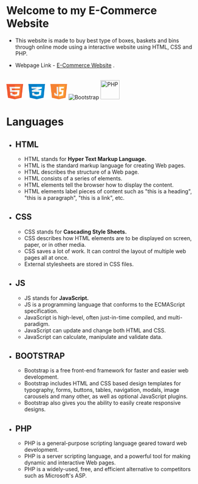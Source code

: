 # Welcome to my E-Commerce Website

- This website is made to buy best type of  boxes, baskets and bins through online mode using a interactive website using HTML, CSS and PHP.

- Webpage Link - [E-Commerce Website](https://boxesbasketsandbinsstore.000webhostapp.com/index.php)  .<br><br>


<img src="https://github.com/Amanjot726/Go-Green-Webpage/blob/main/Images/HTML%20CSS%20JS.png?raw=true" width="160" height="50" alt="HTML, CSS , JS" title="HTML, CSS , JS"> <img src="https://cdn.icon-icons.com/icons2/2415/PNG/512/bootstrap_plain_wordmark_logo_icon_146620.png" width="40" height="40" alt="Bootstrap" title="Bootstrap"> <img src="https://www.freepnglogos.com/uploads/php-logo-png/php-logo-parental-advisory-explicit-content-logo-png-transparent-3.png" title="PHP" width="50" height="50">

# Languages

- ## HTML
  
  + HTML stands for <b>Hyper Text Markup Language.</b>
  + HTML is the standard markup language for creating Web pages.
  + HTML describes the structure of a Web page.
  + HTML consists of a series of elements.
  + HTML elements tell the browser how to display the content.
  + HTML elements label pieces of content such as "this is a heading", "this is a paragraph", "this is a link", etc.

- ## CSS

  + CSS stands for <b>Cascading Style Sheets.</b>
  + CSS describes how HTML elements are to be displayed on screen, paper, or in other media.
  + CSS saves a lot of work. It can control the layout of multiple web pages all at once.
  + External stylesheets are stored in CSS files.

- ## JS

  + JS stands for <b>JavaScript.</b> 
  + JS is a programming language that conforms to the ECMAScript specification. 
  + JavaScript is high-level, often just-in-time compiled, and multi-paradigm.
  + JavaScript can update and change both HTML and CSS.
  + JavaScript can calculate, manipulate and validate data.
  
- ## BOOTSTRAP

  + Bootstrap is a free front-end framework for faster and easier web development.
  + Bootstrap includes HTML and CSS based design templates for typography, forms, buttons, tables, navigation, modals, image carousels and many other, as well as optional JavaScript plugins.
  + Bootstrap also gives you the ability to easily create responsive designs.
   
    
- ## PHP

  + PHP is a general-purpose scripting language geared toward web development.
  + PHP is a server scripting language, and a powerful tool for making dynamic and interactive Web pages.
  + PHP is a widely-used, free, and efficient alternative to competitors such as Microsoft's ASP.
